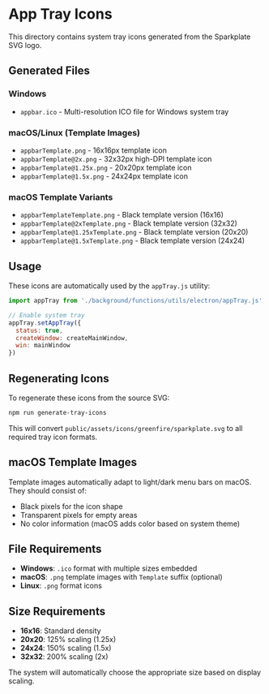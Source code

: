 # App Tray Icons

This directory contains system tray icons generated from the Sparkplate SVG logo.

## Generated Files

### Windows
- `appbar.ico` - Multi-resolution ICO file for Windows system tray

### macOS/Linux (Template Images)
- `appbarTemplate.png` - 16x16px template icon
- `appbarTemplate@2x.png` - 32x32px high-DPI template icon
- `appbarTemplate@1.25x.png` - 20x20px template icon
- `appbarTemplate@1.5x.png` - 24x24px template icon

### macOS Template Variants
- `appbarTemplateTemplate.png` - Black template version (16x16)
- `appbarTemplate@2xTemplate.png` - Black template version (32x32)
- `appbarTemplate@1.25xTemplate.png` - Black template version (20x20)
- `appbarTemplate@1.5xTemplate.png` - Black template version (24x24)

## Usage

These icons are automatically used by the `appTray.js` utility:

```javascript
import appTray from './background/functions/utils/electron/appTray.js'

// Enable system tray
appTray.setAppTray({
  status: true,
  createWindow: createMainWindow,
  win: mainWindow
})
```

## Regenerating Icons

To regenerate these icons from the source SVG:

```bash
npm run generate-tray-icons
```

This will convert `public/assets/icons/greenfire/sparkplate.svg` to all required tray icon formats.

## macOS Template Images

Template images automatically adapt to light/dark menu bars on macOS. They should consist of:
- Black pixels for the icon shape
- Transparent pixels for empty areas
- No color information (macOS adds color based on system theme)

## File Requirements

- **Windows**: `.ico` format with multiple sizes embedded
- **macOS**: `.png` template images with `Template` suffix (optional)
- **Linux**: `.png` format icons

## Size Requirements

- **16x16**: Standard density
- **20x20**: 125% scaling (1.25x)
- **24x24**: 150% scaling (1.5x)  
- **32x32**: 200% scaling (2x)

The system will automatically choose the appropriate size based on display scaling.